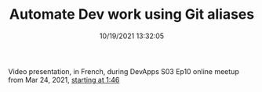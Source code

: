 ﻿---
title: 'Automate Dev work using Git aliases'
permalink: /2021/10/19/dapr-binding-building-block-by-simple-example/
date: 10/19/2021 13:32:05
disqusIdentifier: 20211019013205
tags: [Docker, Dapr]
video: uw0rEcoZuzk
start: 700
---
Video presentation, in French, during DevApps S03 Ep10 online meetup from Mar 24,
2021, [starting at 1:46](https://youtu.be/uw0rEcoZuzk?t=106)
<!-- more -->  
